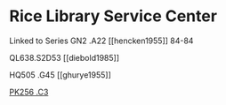# Rice Library Service Center
Linked to Series GN2 .A22 [[hencken1955]]   84-84

QL638.S2D53 [[diebold1985]]

HQ505 .G45 [[ghurye1955]]

[PK256 .C3](https://onesearch.library.rice.edu/permalink/01RICE_INST/11atd6j/alma991015373199705251)
